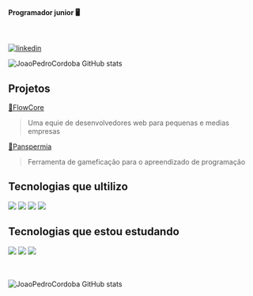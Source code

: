 #### Programador junior 🖥️

</br>

[![linkedin](https://img.shields.io/badge/LinkedIn-0077B5?style=for-the-badge&logo=linkedin&logoColor=white)](https://www.linkedin.com/in/jo%C3%A3o-pedro-cordoba-rodrigues-62b73a23a/?originalSubdomain=br)

![JoaoPedroCordoba GitHub stats](https://github-readme-stats.vercel.app/api?username=joaopedrocordoba&show_icons=true&theme=dracula)

## Projetos 

[🚀FlowCore](https://joaopedrocordoba.github.io/FlowCore/)
> Uma equie de desenvolvedores web para pequenas e medias empresas

[🌌Panspermia](https://joaopedrocordoba.github.io/Panspermia/)
>Ferramenta de gameficação para o apreendizado de programação


## Tecnologias que ultilizo
<div style="display: inline-block">
<img src="https://img.shields.io/badge/HTML5-E34F26?style=for-the-badge&logo=html5&logoColor=white">
<img src="https://img.shields.io/badge/CSS3-1572B6?style=for-the-badge&logo=css3&logoColor=white">
<img src="https://img.shields.io/badge/C%23-239120?style=for-the-badge&logo=c-sharp&logoColor=white">
<img src="https://img.shields.io/badge/MySQL-00000F?style=for-the-badge&logo=mysql&logoColor=white">
</div>


## Tecnologias que estou estudando
<div>
<img src="https://img.shields.io/badge/JavaScript-323330?style=for-the-badge&logo=javascript&logoColor=F7DF1E">
<img src="https://img.shields.io/badge/Node.js-43853D?style=for-the-badge&logo=node.js&logoColor=white">
<img src="https://img.shields.io/badge/Express.js-404D59?style=for-the-badge">
</div>

</br>
</br>

![JoaoPedroCordoba GitHub stats](https://github-readme-stats.vercel.app/api/top-langs/?username=JoaoPedroCordoba&theme=blue-green)



